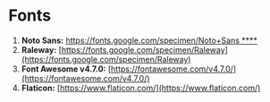 # Fonts

1. **Noto Sans:**  [https://fonts.google.com/specimen/Noto+Sans ****](https://fonts.google.com/specimen/Noto+Sans)
2. **Raleway:**  [https://fonts.google.com/specimen/Raleway](https://fonts.google.com/specimen/Raleway)
3. **Font Awesome v4.7.0:**  [https://fontawesome.com/v4.7.0/](https://fontawesome.com/v4.7.0/)
4. **Flaticon:** [https://www.flaticon.com/](https://www.flaticon.com/)



